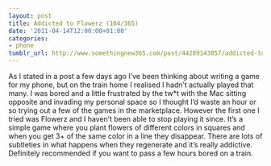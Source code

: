 ```yaml
---
layout: post
title: Addicted to Flowerz (104/365)
date: '2011-04-14T12:00:00+01:00'
categories:
- phone
tumblr_url: http://www.somethingnew365.com/post/44289143857/addicted-to-flowerz-104365
---
```

As I stated in a post a few days ago I’ve been thinking about writing a game for my phone, but on the train home I realised I hadn’t actually played that many.
I was bored and a little frustrated by the tw*t with the Mac sitting opposite and invading my personal space so I thought I’d waste an hour or so trying out a few of the games in the marketplace. However the first one I tried was Flowerz and I haven’t been able to stop playing it since.
It’s a simple game where you plant flowers of different colors in squares and when you get 3+ of the same color in a line they disappear. There are lots of subtleties in what happens when they regenerate and it’s really addictive. Definitely recommended if you want to pass a few hours bored on a train.
